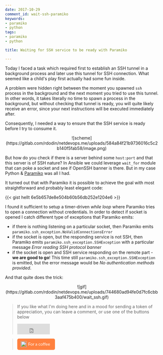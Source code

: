 ```yaml
---
date: 2017-10-29
comment_id: wait-ssh-paramiko
keywords:
- paramiko
- python
tags:
- paramiko
- python

title: Waiting for SSH service to be ready with Paramiko

---
```


Today I faced a task which required first to establish an SSH tunnel in a background process and later use this tunnel for SSH connection. What seemed like a child's play first actually had some fun inside.

A problem were hidden right between the moment you spawned `ssh` process in the background and the next moment you tried to use this tunnel. In other words, it takes literally no time to spawn a process in the background, but without checking that tunnel is ready, you will quite likely receive an error, since your next instructions will be executed immediately after.

Consequently, I needed a way to ensure that the SSH service is ready before I try to consume it.

<center>![scheme](https://gitlab.com/rdodin/netdevops.me/uploads/584a84f21b9736016c5c2b140f5fab58/image.png)</center>


<!--more-->

But how do you check if there is a server behind some `host:port` and that this server is of SSH nature? In Ansible we could leverage `wait_for` module that can poke a socket and see if OpenSSH banner is there. But in my case Python & [Paramiko](http://www.paramiko.org/) was all I had.

It turned out that with Paramiko it is possible to achieve the goal with most straightforward and probably least elegant code:

{{< gist hellt 6e5b657de8e504b60b56db252e1204e6 >}}

I found it sufficient to setup a timer-driven _while loop_ where Paramiko tries to open a connection without credentials. In order to detect if socket is opened I catch different type of exceptions that Paramiko emits:

* if there is nothing listening on a particular socket, then Paramiko emits `paramiko.ssh_exception.NoValidConnectionsError`
* if the socket is open, but the responding service is not SSH, then Paramiko emits `paramiko.ssh_exception.SSHException` with a particular message _Error reading SSH protocol banner_
* if the socket is open and SSH service responding on the remote part - **we are good to go**! This time still `paramiko.ssh_exception.SSHException` is emitted, but the error message would be _No authentication methods provided_.

And that quite does the trick:
<center>![gif](https://gitlab.com/rdodin/netdevops.me/uploads/744680ad94fe0d7fc6cbb3aaf475b400/wait_ssh.gif)</center>

> If you like what I'm doing here and in a mood for sending a token of appreciation, you can leave a comment, or use one of the buttons below  
> <iframe src="https://github.com/sponsors/hellt/button" title="Sponsor hellt" height="35" width="107" style="border: 0;"></iframe>

> <style>.bmc-button img{height: 20px !important;width: 20px !important;margin-bottom: 1px !important;box-shadow: none !important;border: none !important;vertical-align: middle !important;}.bmc-button{padding: 7px 15px 7px 10px !important;line-height: 20px !important;text-decoration: none !important;display:inline-flex !important;color:#FFFFFF !important;background-color:#FF813F !important;border-radius: 5px !important;border: 1px solid transparent !important;padding: 7px 15px 7px 10px !important;font-size: 20px !important;letter-spacing:-0.08px !important;margin: 0 auto !important;font-family:'Lato', sans-serif !important;-webkit-box-sizing: border-box !important;box-sizing: border-box !important;}.bmc-button:hover, .bmc-button:active, .bmc-button:focus {-webkit-box-shadow: 0px 1px 2px 2px rgba(190, 190, 190, 0.5) !important;text-decoration: none !important;box-shadow: 0px 1px 2px 2px rgba(190, 190, 190, 0.5) !important;opacity: 0.85 !important;color:#FFFFFF !important;}</style><link href="https://fonts.googleapis.com/css?family=Lato&subset=latin,latin-ext" rel="stylesheet"><a class="bmc-button" target="_blank" href="https://www.buymeacoffee.com/ntdvps"><img src="https://cdn.buymeacoffee.com/buttons/bmc-new-btn-logo.svg" alt="Buy me a coffee"><span style="margin-left:5px;font-size:14px !important;">For a coffee</span></a>